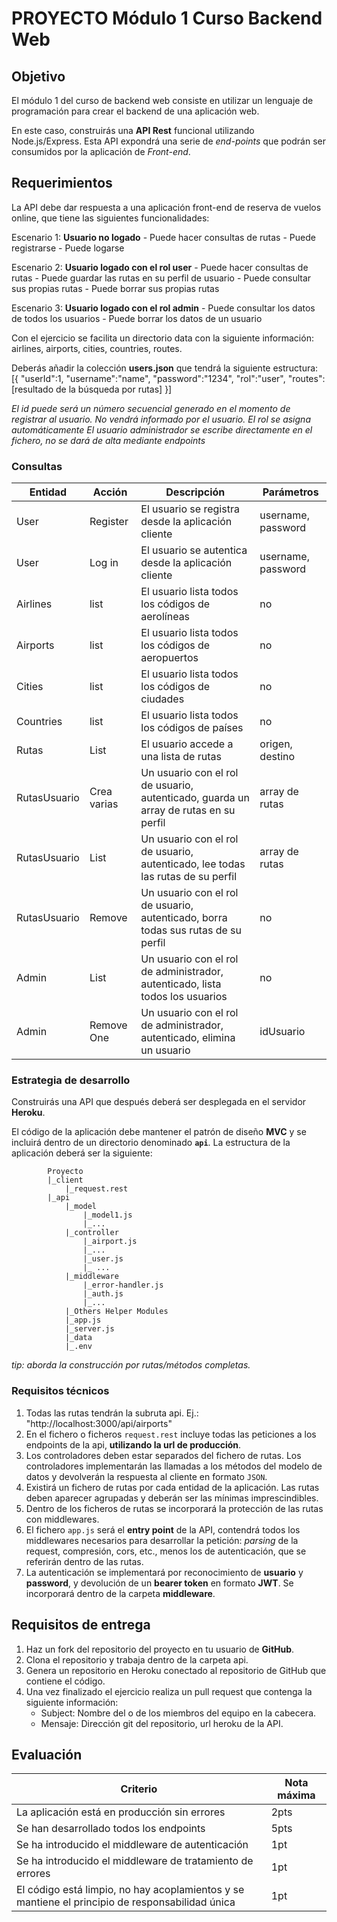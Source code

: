 # PROYECTO Módulo 1 Curso Backend Web

## Objetivo

El módulo 1 del curso de backend web consiste en utilizar un lenguaje de programación para crear el backend de una aplicación web.

En este caso, construirás una __API Rest__ funcional utilizando Node.js/Express. Esta API expondrá una serie de _end-points_ que podrán ser consumidos por la aplicación de _Front-end_.

## Requerimientos

La API debe dar respuesta a una aplicación front-end de reserva de vuelos online, que tiene las siguientes funcionalidades:

Escenario 1: **Usuario no logado**
    - Puede hacer consultas de rutas
    - Puede registrarse
    - Puede logarse

Escenario 2: **Usuario logado con el rol user**
    - Puede hacer consultas de rutas
    - Puede guardar las rutas en su perfil de usuario
    - Puede consultar sus propias rutas
    - Puede borrar sus propias rutas

Escenario 3: **Usuario logado con el rol admin**
    - Puede consultar los datos de todos los usuarios
    - Puede borrar los datos de un usuario

Con el ejercicio se facilita un directorio data con la siguiente información:
airlines, airports, cities, countries, routes.

Deberás añadir la colección **users.json** que tendrá la siguiente estructura:
    [{
        "userId":1,
        "username":"name",
        "password":"1234",
        "rol":"user",
        "routes":[resultado de la búsqueda por rutas]
    }]

_El id puede será un número secuencial generado en el momento de registrar al usuario. No vendrá informado por el usuario._
_El rol se asigna automáticamente_
_El usuario administrador se escribe directamente en el fichero, no se dará de alta mediante endpoints_



### Consultas

| Entidad | Acción | Descripción |Parámetros|
|--------|--------|-------------|-----------|
|User | Register | El usuario se registra desde la aplicación cliente |username, password|
|User | Log in | El usuario se autentica desde la aplicación cliente | username, password|
|Airlines|list | El usuario lista todos los códigos de aerolíneas |no|
|Airports|list | El usuario lista todos los códigos de aeropuertos |no|
|Cities |list  | El usuario lista todos los códigos de ciudades |no|
|Countries|list| El usuario lista todos los códigos de países |no|
|Rutas | List | El usuario accede a una lista de rutas |origen, destino|
|RutasUsuario| Crea varias |Un usuario con el rol de usuario, autenticado, guarda un array de rutas en su perfil |array de rutas|
|RutasUsuario| List | Un usuario con el rol de usuario, autenticado, lee todas las rutas de su perfil |array de rutas|
|RutasUsuario| Remove |Un usuario con el rol de usuario, autenticado, borra todas sus rutas de su perfil| no|
|Admin | List | Un usuario con el rol de administrador, autenticado, lista todos los usuarios |no|
|Admin | Remove One | Un usuario con el rol de administrador, autenticado, elimina un usuario |idUsuario|


### Estrategia de desarrollo

Construirás una API que después deberá ser desplegada en el servidor __Heroku__.

El código de la aplicación debe mantener el patrón de diseño __MVC__ y se incluirá dentro de un directorio denominado __`api`__. La estructura de la aplicación deberá ser la siguiente:

            Proyecto
            |_client
                |_request.rest
            |_api
                |_model
                    |_model1.js
                    |_...
                |_controller
                    |_airport.js
                    |_...
                    |_user.js
                    |_ ...
                |_middleware
                    |_error-handler.js
                    |_auth.js
                    |_...
                |_Others Helper Modules
                |_app.js
                |_server.js
                |_data
                |_.env

_tip: aborda la construcción por rutas/métodos completas._

### Requisitos técnicos

1. Todas las rutas tendrán la subruta api. Ej.: "http://localhost:3000/api/airports"
2. En el fichero o ficheros `request.rest` incluye todas las peticiones a los endpoints de la api, **utilizando la url de producción**.
3. Los controladores deben estar separados del fichero de rutas. Los controladores implementarán las llamadas a los métodos del modelo de datos y devolverán la respuesta al cliente en formato `JSON`.
4. Existirá un fichero de rutas por cada entidad de la aplicación. Las rutas deben aparecer agrupadas y deberán ser las mínimas imprescindibles.
5. Dentro de los ficheros de rutas se incorporará la protección de las rutas con middlewares.
6. El fichero `app.js` será el __entry point__ de la API, contendrá todos los middlewares necesarios para desarrollar la petición: _parsing_ de la request, compresión, cors, etc., menos los de autenticación, que se referirán dentro de las rutas.
7. La autenticación se implementará por reconocimiento de __usuario__ y __password__, y devolución de un __bearer token__ en formato __JWT__.
Se incorporará dentro de la carpeta __middleware__.

## Requisitos de entrega

1. Haz un fork del repositorio del proyecto en tu usuario de __GitHub__.
2. Clona el repositorio y trabaja dentro de la carpeta api.
3. Genera un repositorio en Heroku conectado al repositorio de GitHub que contiene el código.
4. Una vez finalizado el ejercicio realiza un pull request que contenga la siguiente información:
   -  Subject: Nombre del o de los miembros del equipo en la cabecera.
   -  Mensaje: Dirección git del repositorio, url heroku de la API.

## Evaluación

|Criterio|Nota máxima|
|---|---|
|La aplicación está en producción sin errores|2pts|
|Se han desarrollado todos los endpoints|5pts|
|Se ha introducido el middleware de autenticación|1pt|
|Se ha introducido el middleware de tratamiento de errores|1pt|
|El código está limpio, no hay acoplamientos y se mantiene el principio de responsabilidad única|1pt|
